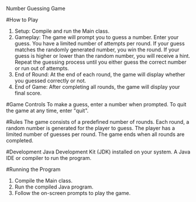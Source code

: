 Number Guessing Game

#How to Play
1. Setup: Compile and run the Main class.
2. Gameplay:
    The game will prompt you to guess a number.
    Enter your guess. You have a limited number of attempts per round.
    If your guess matches the randomly generated number, you win the round.
    If your guess is higher or lower than the random number, you will receive a hint.
    Repeat the guessing process until you either guess the correct number or run out of attempts.
3. End of Round: At the end of each round, the game will display whether you guessed correctly or not.
4. End of Game: After completing all rounds, the game will display your final score.

#Game Controls
  To make a guess, enter a number when prompted.
  To quit the game at any time, enter "quit".

#Rules
The game consists of a predefined number of rounds.
Each round, a random number is generated for the player to guess.
The player has a limited number of guesses per round.
The game ends when all rounds are completed.

#Development
Java Development Kit (JDK) installed on your system.
A Java IDE or compiler to run the program.

#Running the Program
1. Compile the Main class.
2. Run the compiled Java program.
3. Follow the on-screen prompts to play the game.
